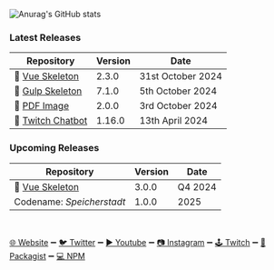 ![Anurag's GitHub stats](https://github-readme-stats-git-masterrstaa-rickstaa.vercel.app/api?username=codelinered&show_icons=true&hide_border=true&border_radius=0&bg_color=151B23&text_color=bebebe&title_color=bebebe&icon_color=fff)

### Latest Releases

| Repository                                                                             | Version | Date               |
|----------------------------------------------------------------------------------------|---------|--------------------|
| 🔭 [Vue Skeleton](https://github.com/CodelineRed/vue-skeleton/releases/tag/2.3.0)      | 2.3.0   | 31st October 2024  |
| 🥤 [Gulp Skeleton](https://github.com/CodelineRed/gulp-skeleton/releases/tag/7.1.0)    | 7.1.0   | 5th October 2024   |
| 📄 [PDF Image](https://github.com/CodelineRed/pdf-image/releases/tag/2.0.0)            | 2.0.0   | 3rd October 2024   |
| 🤖 [Twitch Chatbot](https://github.com/CodelineRed/twitch-chatbot/releases/tag/1.16.0) | 1.16.0  | 13th April 2024    |

### Upcoming Releases

| Repository                                                     | Version | Date               |
|----------------------------------------------------------------|---------|--------------------|
| 🔭 [Vue Skeleton](https://github.com/CodelineRed/vue-skeleton) | 3.0.0   | Q4 2024            |
| Codename: _Speicherstadt_                                      | 1.0.0   | 2025               |

<br>

[🌐 Website](https://www.codelinered.net) ➖ 
[🐦 Twitter](https://twitter.com/CodelineRed) ➖ 
[▶ Youtube](https://www.youtube.com/@codelinered) ➖ 
[📷 Instagram](https://www.instagram.com/codelinered/) ➖ 
[🕹 Twitch](https://www.twitch.tv/codelinered) ➖ 
[🎁 Packagist](https://packagist.org/users/CodelineRed/) ➖ 
[💻 NPM](https://www.npmjs.com/~codelinered)
